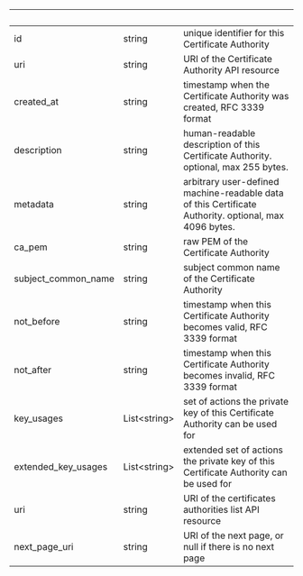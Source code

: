 <!-- Code generated for API Clients. DO NOT EDIT. -->

| &nbsp;              | &nbsp;             | &nbsp;                                                                                                |
| ------------------- | ------------------ | ----------------------------------------------------------------------------------------------------- |
| id                  | string             | unique identifier for this Certificate Authority                                                      |
| uri                 | string             | URI of the Certificate Authority API resource                                                         |
| created_at          | string             | timestamp when the Certificate Authority was created, RFC 3339 format                                 |
| description         | string             | human-readable description of this Certificate Authority. optional, max 255 bytes.                    |
| metadata            | string             | arbitrary user-defined machine-readable data of this Certificate Authority. optional, max 4096 bytes. |
| ca_pem              | string             | raw PEM of the Certificate Authority                                                                  |
| subject_common_name | string             | subject common name of the Certificate Authority                                                      |
| not_before          | string             | timestamp when this Certificate Authority becomes valid, RFC 3339 format                              |
| not_after           | string             | timestamp when this Certificate Authority becomes invalid, RFC 3339 format                            |
| key_usages          | List&lt;string&gt; | set of actions the private key of this Certificate Authority can be used for                          |
| extended_key_usages | List&lt;string&gt; | extended set of actions the private key of this Certificate Authority can be used for                 |
| uri                 | string             | URI of the certificates authorities list API resource                                                 |
| next_page_uri       | string             | URI of the next page, or null if there is no next page                                                |
